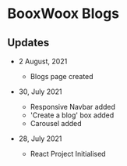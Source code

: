 # BooxWoox Blogs

## Updates
- 2 August, 2021
    - Blogs page created

- 30, July 2021
    - Responsive Navbar added
    - 'Create a blog' box added
    - Carousel added

- 28, July 2021
    - React Project Initialised